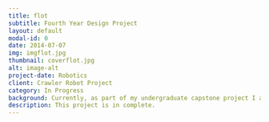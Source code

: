 ```yaml
---
title: flot
subtitle: Fourth Year Design Project 
layout: default
modal-id: 0
date: 2014-07-07
img: imgflot.jpg
thumbnail: coverflot.jpg
alt: image-alt
project-date: Robotics
client: Crawler Robot Project
category: In Progress
background: Currently, as part of my undergraduate capstone project I am working on an autonomous indoor blimp  robot  with  a  team  of  five  others.   Compared  to  other  autonomous  platforms,  the  blimp provided excellent maneuverability and safety for indoor environments due to its low inertia and inherent stability.  Our main goal for the project is to build a light-weight blimp and implement a local collision avoidance algorithm, and later combine it with a global planner.  One of the main challenges with this project is the significant weight limitations placed on the payload of the blimp.  In the design, the sensor payload is limited to a camera along with sonar sensors.  Several possible solutions were explored,including  traditional  methods  involving  mapping  and  object  detection,  as  well  as  solutions like  end-to-end  learning  for  collision  avoidance.   Given  the  run-time  constraints  and  the desire for functionality in new environments with minimal labeling, the first proposed solution was eliminated.  On the other hand, the end-to-end learning approach allows for automatically labeled training data based on inputs at the time of collection, along with more expressive and generalized features.  Given recent research efforts, it can be seen that networks trained for similar tasks can be much smaller than those trained for object detection or segmentation.  An interesting aspect of the project is the use of simulated data to first pre-train the network to reduce the requirements of real data.  Given the nature of the problem, the DAGGER algorithm works well to alleviate distribution mismatches and helps to improve the learned policy.  In the future I also plan to implement deep reinforcement learning methods to tackle the problem:  namely investigating Q-learning with data augmentation methods similar to CAD2RL to minimize data collection time and use simulated data. The Cognitive Mapping and Planning for Visual Navigation is also a work that we wish to re-implement for navigation. During the project, I have gained insight into bringing up a robotics platform and the challenges involved.  I have also gained insight on how to do research and establish appropriate goals independently.
description: This project is in complete.
---
```

